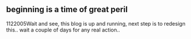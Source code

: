 <article><h1>beginning is a time of great peril</h1><time><span class="day">11</span><span class="month">2</span><span class="year">2005</span></time>Wait and see, this blog is up and running, next step is to redesign this.. wait a couple of days for any real action..</article>